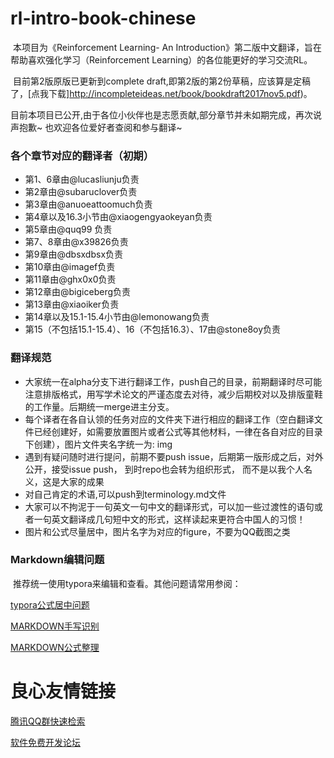 # rl-intro-book-chinese
​        本项目为《Reinforcement Learning- An Introduction》第二版中文翻译，旨在帮助喜欢强化学习（Reinforcement Learning）的各位能更好的学习交流RL。

​        目前第2版原版已更新到complete draft,即第2版的第2份草稿，应该算是定稿了，[点我下载]http://incompleteideas.net/book/bookdraft2017nov5.pdf)。

​	目前本项目已公开,由于各位小伙伴也是志愿贡献,部分章节并未如期完成，再次说声抱歉~ 也欢迎各位爱好者查阅和参与翻译~ 

### 各个章节对应的翻译者（初期）

- 第1、6章由@lucasliunju负责
- 第2章由@subaruclover负责 
- 第3章由@anuoeattoomuch负责
- 第4章以及16.3小节由@xiaogengyaokeyan负责
- 第5章由@quq99 负责
- 第7、8章由@x39826负责
- 第9章由@dbsxdbsx负责
- 第10章由@imagef负责
- 第11章由@ghx0x0负责
- 第12章由@bigiceberg负责
- 第13章由@xiaoiker负责
- 第14章以及15.1-15.4小节由@lemonowang负责
- 第15（不包括15.1-15.4）、16（不包括16.3）、17由@stone8oy负责




### 翻译规范

- 大家统一在alpha分支下进行翻译工作，push自己的目录，前期翻译时尽可能注意排版格式，用写学术论文的严谨态度去对待，减少后期校对以及排版童鞋的工作量。后期统一merge进主分支。
- 每个译者在各自认领的任务对应的文件夹下进行相应的翻译工作（空白翻译文件已经创建好，如需要放置图片或者公式等其他材料，一律在各自对应的目录下创建），图片文件夹名字统一为: img
- 遇到有疑问随时进行提问，前期不要push issue，后期第一版形成之后，对外公开，接受issue push， 到时repo也会转为组织形式， 而不是以我个人名义，这是大家的成果
- 对自己肯定的术语,可以push到terminology.md文件
- 大家可以不拘泥于一句英文一句中文的翻译形式，可以加一些过渡性的语句或者一句英文翻译成几句短中文的形式，这样读起来更符合中国人的习惯！
- 图片和公式尽量居中，图片名字为对应的figure，不要为QQ截图之类



### Markdown编辑问题

​	推荐统一使用typora来编辑和查看。其他问题请常用参阅：

[typora公式居中问题]( https://github.com/typora/typora-issues/issues/178)

[MARKDOWN手写识别](http://u.720life.cn/g/7b9562194cc96ade6099b60c00479dd04c7147670bbeb23e513506844ea39c5aa0225b44639e2b3f4845635a1e7d4df6) 

[MARKDOWN公式整理](http://u.720life.cn/g/275b514853efe3388929a9a2f3331df531791b71a7235f1d6895fa2dcdc38bf426252ef221027f87b5aef7e825bc267d) 






 # 良心友情链接

[腾讯QQ群快速检索](http://u.720life.cn/s/8cf73f7c)

[软件免费开发论坛](http://u.720life.cn/s/bbb01dc0)